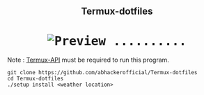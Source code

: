 <h2 align="center">Termux-dotfiles</h2>
<h1 align="center">
<kbd>
  <img src="https://user-images.githubusercontent.com/63346676/125344741-4ac47580-e375-11eb-8f96-9e347a296452.png" alt="Preview" />
..........</h1>
</kbd>

Note : [Termux-API](https://play.google.com/store/apps/details?id=com.termux.api) must be required to run this program.

```
git clone https://github.com/abhackerofficial/Termux-dotfiles
cd Termux-dotfiles
./setup install <weather location>
```
